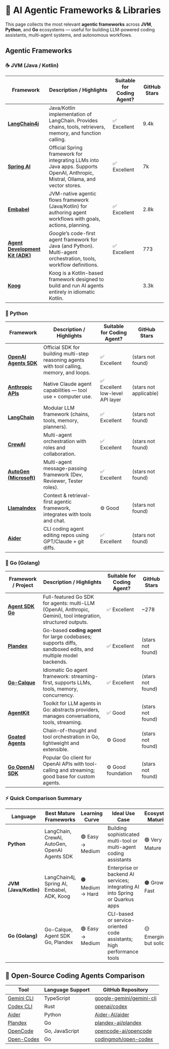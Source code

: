 # 🧠 AI Agentic Frameworks & Libraries

This page collects the most relevant **agentic frameworks** across **JVM**, **Python**, and **Go** ecosystems — useful for building LLM-powered coding assistants, multi-agent systems, and autonomous workflows.

##  Agentic Frameworks

### ☕ JVM (Java / Kotlin)

| Framework                                                             | Description / Highlights                                                                                                       | Suitable for Coding Agent? | GitHub Stars |
| --------------------------------------------------------------------- | ------------------------------------------------------------------------------------------------------------------------------ | -------------------------- | ------------- |
| **[LangChain4j](https://github.com/langchain4j/langchain4j)**         | Java/Kotlin implementation of LangChain. Provides chains, tools, retrievers, memory, and function calling.                     | ✅ Excellent                | 9.4k          |
| **[Spring AI](https://github.com/spring-projects/spring-ai)**         | Official Spring framework for integrating LLMs into Java apps. Supports OpenAI, Anthropic, Mistral, Ollama, and vector stores. | ✅ Excellent                | 7k            |
| **[Embabel](https://github.com/embabel/embabel-agent)**               | JVM-native agentic flows framework (Java/Kotlin) for authoring agent workflows with goals, actions, planning.                  | ✅ Excellent                | 2.8k          |
| **[Agent Development Kit (ADK)](https://github.com/google/adk-java)** | *Google*’s code-first agent framework for Java (and Python). Multi-agent orchestration, tools, workflow definitions.           | ✅ Excellent                | 773           |
| **[Koog](https://github.com/JetBrains/koog)**                         | Koog is a Kotlin-based framework designed to build and run AI agents entirely in idiomatic Kotlin.                             |                            | 3.3k          |

### 🐍 Python

| Framework                                                               | Description / Highlights                                                                    | Suitable for Coding Agent?      | GitHub Stars          |
| ----------------------------------------------------------------------- | ------------------------------------------------------------------------------------------- | ------------------------------- | ---------------------- |
| **[OpenAI Agents SDK](https://github.com/openai/openai-agents-python)** | Official SDK for building multi-step reasoning agents with tool calling, memory, and loops. | ✅ Excellent                     | (stars not found)      |
| **[Anthropic APIs](https://docs.anthropic.com/)**                       | Native Claude agent capabilities — tool use + computer use.                                 | ✅ Excellent low-level API layer | (stars not applicable) |
| **[LangChain](https://python.langchain.com/)**                          | Modular LLM framework (chains, tools, memory, planners).                                    | ✅ Excellent                     | (stars not found)      |
| **[CrewAI](https://github.com/joaomdmoura/crewAI)**                     | Multi-agent orchestration with roles and collaboration.                                     | ✅ Excellent                     | (stars not found)      |
| **[AutoGen (Microsoft)](https://github.com/microsoft/autogen)**         | Multi-agent message-passing framework (Dev, Reviewer, Tester roles).                        | ✅ Excellent                     | (stars not found)      |
| **[LlamaIndex](https://gpt-index.readthedocs.io/)**                     | Context & retrieval-first agentic framework, integrates with tools and chat.                | ⚙️ Good                         | (stars not found)      |
| **[Aider](https://github.com/Aider-AI/aider)**                          | CLI coding agent editing repos using GPT/Claude + git diffs.                                | ✅ Excellent                     | (stars not found)      |

### 🦫 Go (Golang)

| Framework / Project                                             | Description / Highlights                                                                                      | Suitable for Coding Agent? | GitHub Stars    |
| --------------------------------------------------------------- | ------------------------------------------------------------------------------------------------------------- | -------------------------- | ----------------- |
| **[Agent SDK Go](https://github.com/Ingenimax/agent-sdk-go)**   | Full-featured Go SDK for agents: multi-LLM (OpenAI, Anthropic, Gemini), tool integration, structured outputs. | ✅ Excellent                | ~278              |
| **[Plandex](https://github.com/plandex-ai/plandex)**            | Go-based **coding agent** for large codebases; supports diffs, sandboxed edits, and multiple model backends.  | ✅ Excellent                | (stars not found) |
| **[Go-Calque](https://github.com/calque‐ai/go-calque)**         | Idiomatic Go agent framework: streaming-first, supports LLMs, tools, memory, concurrency.                     | ✅ Excellent                | (stars not found) |
| **[AgentKit](https://agentkit.tech/docs/intro)**                | Toolkit for LLM agents in Go: abstracts providers, manages conversations, tools, streaming.                   | ✅ Good                     | (stars not found) |
| **[Goated Agents](https://github.com/bcanfield/goated-agents)** | Chain-of-thought and tool orchestration in Go, lightweight and extensible.                                    | ⚙️ Good                    | (stars not found) |
| **[Go OpenAI SDK](https://github.com/sashabaranov/go-openai)**  | Popular Go client for OpenAI APIs with tool-calling and streaming; good base for custom agents.               | ⚙️ Good foundation         | (stars not found) |

### ⚡ Quick Comparison Summary

| Language              | Best Mature Frameworks                        | Learning Curve   | Ideal Use Case                                                                | Ecosystem Maturity    |
| --------------------- | --------------------------------------------- | ---------------- | ----------------------------------------------------------------------------- | --------------------- |
| **Python**            | LangChain, CrewAI, AutoGen, OpenAI Agents SDK | 🟢 Easy → Medium | Building sophisticated multi-tool or multi-agent coding assistants            | 🟢 Very Mature        |
| **JVM (Java/Kotlin)** | LangChain4j, Spring AI, Embabel, ADK, Koog    | 🟠 Medium → Hard | Enterprise or backend AI services; integrating AI into Spring or Quarkus apps | 🟠 Growing Fast       |
| **Go (Golang)**       | Go-Calque, Agent SDK Go, Plandex              | 🟢 Easy → Medium | CLI-based or service-oriented code assistants; high performance tools         | 🟡 Emerging but solid |


## 🧰 Open-Source Coding Agents Comparison

| Tool                                                      | Language Support | GitHub Repository                                                       |
| --------------------------------------------------------- | ---------------- | ----------------------------------------------------------------------- |
| [Gemini CLI](https://github.com/google-gemini/gemini-cli) | TypeScript       | [google-gemini/gemini-cli](https://github.com/google-gemini/gemini-cli) |
| [Codex CLI](https://github.com/openai/codex)              | Rust             | [openai/codex](https://github.com/openai/codex)                         |
| [Aider](https://github.com/Aider-AI/aider)                | Python           | [Aider-AI/aider](https://github.com/Aider-AI/aider)                     |
| [Plandex](https://github.com/plandex-ai/plandex)          | Go               | [plandex-ai/plandex](https://github.com/plandex-ai/plandex)             |
| [OpenCode](https://github.com/opencode-ai/opencode)       | Go, JavaScript   | [opencode-ai/opencode](https://github.com/opencode-ai/opencode)         |
| [Open-Codex](https://github.com/codingmoh/open-codex)     | Go               | [codingmoh/open-codex](https://github.com/codingmoh/open-codex)         |
